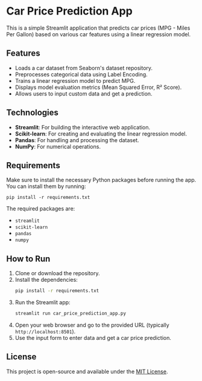 
# Car Price Prediction App

This is a simple Streamlit application that predicts car prices (MPG - Miles Per Gallon) based on various car features using a linear regression model.

## Features
- Loads a car dataset from Seaborn's dataset repository.
- Preprocesses categorical data using Label Encoding.
- Trains a linear regression model to predict MPG.
- Displays model evaluation metrics (Mean Squared Error, R² Score).
- Allows users to input custom data and get a prediction.

## Technologies
- **Streamlit**: For building the interactive web application.
- **Scikit-learn**: For creating and evaluating the linear regression model.
- **Pandas**: For handling and processing the dataset.
- **NumPy**: For numerical operations.

## Requirements

Make sure to install the necessary Python packages before running the app. You can install them by running:

```
pip install -r requirements.txt
```

The required packages are:
- `streamlit`
- `scikit-learn`
- `pandas`
- `numpy`

## How to Run

1. Clone or download the repository.
2. Install the dependencies:
   ```bash
   pip install -r requirements.txt
   ```
3. Run the Streamlit app:
   ```bash
   streamlit run car_price_prediction_app.py
   ```
4. Open your web browser and go to the provided URL (typically `http://localhost:8501`).
5. Use the input form to enter data and get a car price prediction.

## License

This project is open-source and available under the [MIT License](LICENSE).
